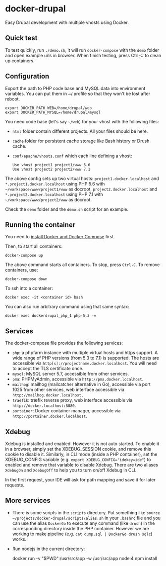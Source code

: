 # docker-drupal
Easy Drupal development with multiple vhosts using Docker.

Quick test
----------

To test quickly, run `./demo.sh`, it will run `docker-compose` with the `demo` folder and open example urls in browser. When finish testing, press Ctrl-C to clean up containers.

Configuration
-------------

Export the path to PHP code base and MySQL data into environment variables. You can put them in ~/.profile so that they won't be lost after reboot.

    export DOCKER_PATH_WEB=/home/drupal/web
    export DOCKER_PATH_MYSQL=/home/drupal/mysql

You need code base (let's say `~/web`) for your vhost with the following files:

* `html` folder contain different projects. All your files should be here.

* `cache` folder for persistent cache storage like Bash history or Drush cache.

* `conf/apache/vhosts.conf` which each line defining a vhost:

      Use vhost project1 project1/www 5.6
      Use vhost project2 project2/www 7.1

The above config sets up two virtual hosts: `project1.docker.localhost` and
`*.project1.docker.localhost` using PHP 5.6 with `~/workspace/www/project1/www` as
docroot, `project2.docker.localhost` and `*.project2.docker.localhost` using PHP 7.1 with
`~/workspace/www/project2/www` as docroot.

Check the `demo` folder and the `demo.sh` script for an example.

Running the container
---------------------

You need to [install Docker and Docker Compose](https://docs.docker.com/compose/install/) first.

Then, to start all containers:

    docker-compose up

The above command starts all containers. To stop, press `Ctrl-C`. To remove
containers, use:

    docker-compose down

To ssh into a container:

    docker exec -it <container id> bash

You can also run arbitrary command using that same syntax:

    docker exec dockerdrupal_php_1 php-5.3 -v

Services
--------

The docker-compose file provides the following services:

* `php`: a phpfarm instance with multiple virtual hosts and https support. A wide
range of PHP versions (from 5.3 to 7.1) is supported. The hosts are accessible
via `http[s]://projectname.docker.localhost`. You will need to accept the TLS
certificate once.
* `mysql`: MySQL server 5.7, accessible from other services.
* `pma`: PHPMyAdmin, accessible via `http://pma.docker.localhost`.
* `mailhog`: mailhog (mailcatcher alternative in Go), accessible via port 1025
from other services, web interface accessible via
`http://mailhog.docker.localhost.`
* `traefik`: træfik reverse proxy, web interface accessible via
`http://docker.localhost:8080`.
* `portainer`: Docker container manager, accessible via
`http://portainer.docker.localhost`.

## Xdebug

Xdebug is installed and enabled. However it is not auto started. To enable it in
a browser, simply set the XDEBUG_SESSION cookie, and remove this cookie to
disable it. Similarly, in CLI mode (inside a PHP container), set the
XDEBUG_CONFIG variable (e.g. `export XDEBUG_CONFIG="idekey=ide"`) to enabled and
remove that variable to disable Xdebug. There are two aliases `XdebugOn` and
`XdebugOff` to help you to turn on/off Xdebug in CLI.

In the first request, your IDE will ask for path mapping and save it for later
requests.

More services
-------------

* There is some scripts in the `scripts` directory. Put something like
`source ~/projects/docker-drupal/scripts/alias.sh` in your `.bashrc` file and
you can use the alias `DockerGo` to execute any command (like `drush`) in the
corresponding directory inside the PHP container. However we are working to
make pipeline (e.g. `cat dump.sql | DockerGo drush sqlc`) works.

* Run nodejs in the current directory:

    docker run -v "$PWD":/usr/src/app -w /usr/src/app node:4 npm install
